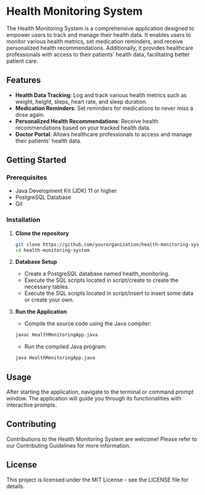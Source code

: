 # Health Monitoring System

The Health Monitoring System is a comprehensive application designed to empower users to track and manage their health data. It enables users to monitor various health metrics, set medication reminders, and receive personalized health recommendations. Additionally, it provides healthcare professionals with access to their patients' health data, facilitating better patient care.

## Features

- **Health Data Tracking**: Log and track various health metrics such as weight, height, steps, heart rate, and sleep duration.
- **Medication Reminders**: Set reminders for medications to never miss a dose again.
- **Personalized Health Recommendations**: Receive health recommendations based on your tracked health data.
- **Doctor Portal**: Allows healthcare professionals to access and manage their patients' health data.

## Getting Started

### Prerequisites

- Java Development Kit (JDK) 11 or higher
- PostgreSQL Database
- Git

### Installation

1. **Clone the repository**

   ```bash
   git clone https://github.com/yourorganization/health-monitoring-system.git
   cd health-monitoring-system
   ```
2. **Database Setup**
    - Create a PostgreSQL database named health_monitoring.
    - Execute the SQL scripts located in script/create to create the necessary tables.
    - Execute the SQL scripts located in script/insert to insert some data or create your own.

3. **Run the Application**
    - Compile the source code using the Java compiler:
    ``` bash 
    javac HealthMonitoringApp.java 
    ```

    - Run the compiled Java program:
    ``` bash 
    java HealthMonitoringApp.java 
    ```
## Usage
After starting the application, navigate to the terminal or command prompt window. The application will guide you through its functionalities with interactive prompts.

## Contributing
Contributions to the Health Monitoring System are welcome! Please refer to our Contributing Guidelines for more information.

## License
This project is licensed under the MIT License - see the LICENSE file for details.
